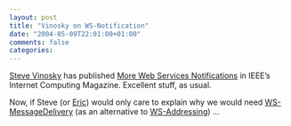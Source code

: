```yaml
---
layout: post
title: "Vinosky on WS-Notification"
date: "2004-05-09T22:01:00+01:00"
comments: false
categories: 
---
```


<p><a href="http://www.iona.com/blogs/vinoski/">Steve Vinosky</a> has published <a href="http://www.iona.com/blogs/vinoski/archives/000037.html">More Web Services Notifications</a> in IEEE&#8217;s Internet Computing Magazine. Excellent stuff, as usual.</p>

<p>Now, if Steve (or <a href="http://www.iona.com/blogs/newcomer/">Eric</a>) would only care to explain why we would need <a href="http://www.w3.org/Submission/ws-messagedelivery/">WS-MessageDelivery</a> (as an alternative to <a href="http://www.w3.org/Submission/ws-messagedelivery/">WS-Addressing</a>) &#8230;</p>


